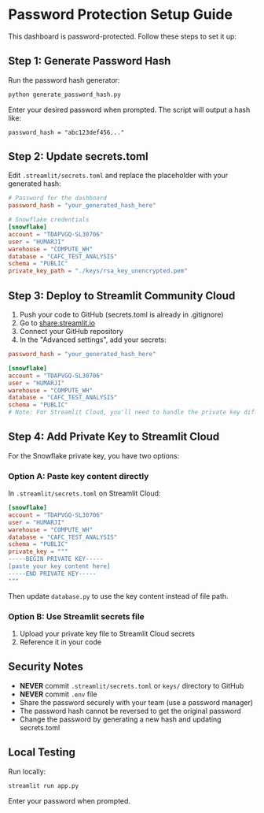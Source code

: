# Password Protection Setup Guide

This dashboard is password-protected. Follow these steps to set it up:

## Step 1: Generate Password Hash

Run the password hash generator:

```bash
python generate_password_hash.py
```

Enter your desired password when prompted. The script will output a hash like:
```
password_hash = "abc123def456..."
```

## Step 2: Update secrets.toml

Edit `.streamlit/secrets.toml` and replace the placeholder with your generated hash:

```toml
# Password for the dashboard
password_hash = "your_generated_hash_here"

# Snowflake credentials
[snowflake]
account = "TDAPVGQ-SL30706"
user = "HUMARJI"
warehouse = "COMPUTE_WH"
database = "CAFC_TEST_ANALYSIS"
schema = "PUBLIC"
private_key_path = "./keys/rsa_key_unencrypted.pem"
```

## Step 3: Deploy to Streamlit Community Cloud

1. Push your code to GitHub (secrets.toml is already in .gitignore)
2. Go to [share.streamlit.io](https://share.streamlit.io)
3. Connect your GitHub repository
4. In the "Advanced settings", add your secrets:

```toml
password_hash = "your_generated_hash_here"

[snowflake]
account = "TDAPVGQ-SL30706"
user = "HUMARJI"
warehouse = "COMPUTE_WH"
database = "CAFC_TEST_ANALYSIS"
schema = "PUBLIC"
# Note: For Streamlit Cloud, you'll need to handle the private key differently
```

## Step 4: Add Private Key to Streamlit Cloud

For the Snowflake private key, you have two options:

### Option A: Paste key content directly
In `.streamlit/secrets.toml` on Streamlit Cloud:

```toml
[snowflake]
account = "TDAPVGQ-SL30706"
user = "HUMARJI"
warehouse = "COMPUTE_WH"
database = "CAFC_TEST_ANALYSIS"
schema = "PUBLIC"
private_key = """
-----BEGIN PRIVATE KEY-----
[paste your key content here]
-----END PRIVATE KEY-----
"""
```

Then update `database.py` to use the key content instead of file path.

### Option B: Use Streamlit secrets file
1. Upload your private key file to Streamlit Cloud secrets
2. Reference it in your code

## Security Notes

- **NEVER** commit `.streamlit/secrets.toml` or `keys/` directory to GitHub
- **NEVER** commit `.env` file
- Share the password securely with your team (use a password manager)
- The password hash cannot be reversed to get the original password
- Change the password by generating a new hash and updating secrets.toml

## Local Testing

Run locally:
```bash
streamlit run app.py
```

Enter your password when prompted.
